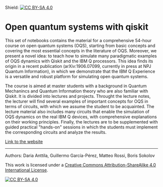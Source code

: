 Shield: [![CC BY-SA 4.0][cc-by-sa-shield]][cc-by-sa]

# Open quantum systems with qiskit

This set of notebooks contains the material for a comprehensive 54-hour course on open quantum systems (OQS), starting from basic concepts and covering the most essential concepts in the literature of OQS. Moreover, we present a novel idea: to teach how to simulate many paradigmatic examples of OQS dynamics with Qiskit and the IBM Q processors. This idea finds its origin in a recent publication (arXiv:1906.07099, currently in press at NPJ Quantum Information), in which we demonstrate that the IBM Q Experience is a versatile and robust platform for simulating open quantum systems.

The course is aimed at master students with a background in Quantum Mechanincs and Quantum Information theory who are also familiar with Qiskit. It is divided into lectures and projects. Throught the lecture notes, the lecturer will find several examples of important concepts for OQS in terms of circuits, with which we assume the student to be acquainted. The lecture material also includes many circuits that enable the simulation of OQS dynamics on the real IBM Q devices, with comprehensive explanations on their working principles. Finally, the lectures are to be supplemented with guided practical "hands-on" sessions in which the students must implement the corresponding circuits and analyze the results.

[Link to the website](https://matteoacrossi.github.io/oqs-jupyterbook)

----

Authors: Daria Anttila, Guillermo García-Pérez, Matteo Rossi, Boris Sokolov


This work is licensed under a [Creative Commons Attribution-ShareAlike 4.0
International License][cc-by-sa].

[![CC BY-SA 4.0][cc-by-sa-image]][cc-by-sa]

[cc-by-sa]: http://creativecommons.org/licenses/by-sa/4.0/
[cc-by-sa-image]: https://licensebuttons.net/l/by-sa/4.0/88x31.png
[cc-by-sa-shield]: https://img.shields.io/badge/License-CC%20BY--SA%204.0-lightgrey.svg
